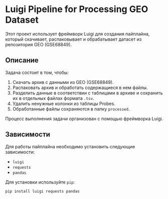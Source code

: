 # Luigi Pipeline for Processing GEO Dataset

Этот проект использует фреймворк Luigi для создания пайплайна, который скачивает, распаковывает и обрабатывает датасет из репозитория GEO (GSE68849).

## Описание

Задача состоит в том, чтобы:

1. Скачать архив с данными из GEO (GSE68849).
2. Распаковать архив и обработать содержащиеся в нем файлы.
3. Разделить данные в соответствии с таблицами в архиве и сохранить их в отдельных файлах формата `.tsv`.
4. Удалить ненужные колонки из таблицы Probes.
5. Обработанные файлы сохраняются в папку `processed`.

Процесс выполнения задачи организован с помощью фреймворка Luigi.

## Зависимости

Для работы пайплайна необходимо установить следующие зависимости:

- `luigi`
- `requests`
- `pandas`

Для установки используйте `pip`:

```bash
pip install luigi requests pandas
